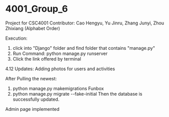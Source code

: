 # 4001_Group_6
Project for CSC4001
Contributor: Cao Hengyu, Yu Jinru, Zhang Junyi, Zhou Zhixiang (Alphabet Order)

Execution:
  1. click into "Django" folder and find folder that contains "manage.py"
  2. Run Command: python manage.py runserver
  3. Click the link offered by terminal
 
4.12 Updates:
Adding photos for users and activities

After Pulling the newest:

1. python manage.py makemigrations Funbox 
2. python manage.py migrate --fake-initial
Then the database is successfully updated.

Admin page implemented
